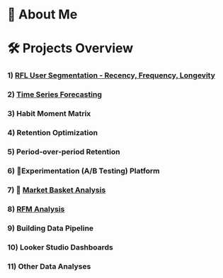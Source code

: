 # 👨 About Me 


# 🛠️ Projects Overview
### 1) [RFL User Segmentation - Recency, Frequency, Longevity](https://github.com/HasanRizvi17/Hasan-Data-Portfolio/tree/main/RFL%20User%20Segmentation%20-%20Recency%2C%20Frequency%2C%20Longevity)
### 2) [Time Series Forecasting](https://github.com/HasanRizvi17/Hasan-Data-Portfolio/tree/main/Time%20Series%20Forecasting)
### 3) Habit Moment Matrix
### 4) Retention Optimization
### 5) Period-over-period Retention
### 6) 🧪Experimentation (A/B Testing) Platform
### 7) 🛒 [Market Basket Analysis](https://github.com/HasanRizvi17/Hasan-Data-Analytics-Projects/tree/main/Market%20Basket%20Analysis)
### 8) [RFM Analysis](https://github.com/HasanRizvi17/Hasan-Data-Analytics-Projects/tree/main/RFM%20Analysis)
### 9) Building Data Pipeline
### 10) Looker Studio Dashboards
### 11) Other Data Analyses
